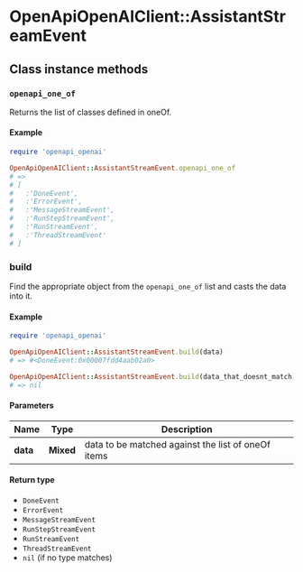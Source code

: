 # OpenApiOpenAIClient::AssistantStreamEvent

## Class instance methods

### `openapi_one_of`

Returns the list of classes defined in oneOf.

#### Example

```ruby
require 'openapi_openai'

OpenApiOpenAIClient::AssistantStreamEvent.openapi_one_of
# =>
# [
#   :'DoneEvent',
#   :'ErrorEvent',
#   :'MessageStreamEvent',
#   :'RunStepStreamEvent',
#   :'RunStreamEvent',
#   :'ThreadStreamEvent'
# ]
```

### build

Find the appropriate object from the `openapi_one_of` list and casts the data into it.

#### Example

```ruby
require 'openapi_openai'

OpenApiOpenAIClient::AssistantStreamEvent.build(data)
# => #<DoneEvent:0x00007fdd4aab02a0>

OpenApiOpenAIClient::AssistantStreamEvent.build(data_that_doesnt_match)
# => nil
```

#### Parameters

| Name | Type | Description |
| ---- | ---- | ----------- |
| **data** | **Mixed** | data to be matched against the list of oneOf items |

#### Return type

- `DoneEvent`
- `ErrorEvent`
- `MessageStreamEvent`
- `RunStepStreamEvent`
- `RunStreamEvent`
- `ThreadStreamEvent`
- `nil` (if no type matches)

